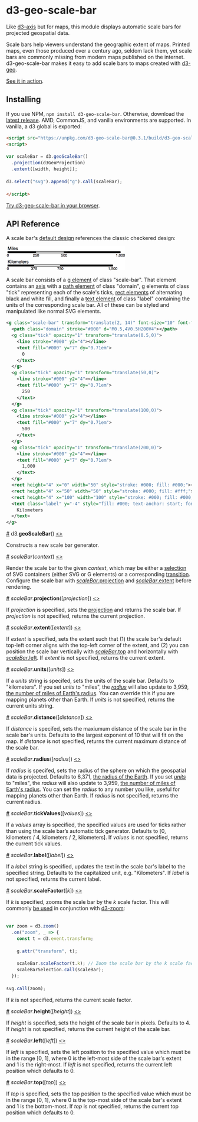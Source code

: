 # d3-geo-scale-bar

Like [d3-axis](https://github.com/d3/d3-axis) but for maps, this module displays automatic scale bars for projected geospatial data.

Scale bars help viewers understand the geographic extent of maps. Printed maps, even those produced over a century ago, seldom lack them, yet scale bars are commonly missing from modern maps published on the internet. d3-geo-scale-bar makes it easy to add scale bars to maps created with [d3-geo](https://github.com/d3/d3-geo).

[See it in action](https://bl.ocks.org/HarryStevens/8c8d3a489aa1372e14b8084f94b32464).

## Installing

If you use NPM, `npm install d3-geo-scale-bar`. Otherwise, download the [latest release](https://github.com/HarryStevens/d3-geo-scale-bar/raw/master/build/d3-geo-scale-bar.zip). AMD, CommonJS, and vanilla environments are supported. In vanilla, a d3 global is exported:

```html
<script src="https://unpkg.com/d3-geo-scale-bar@0.3.1/build/d3-geo-scale-bar.min.js"></script>
<script>

var scaleBar = d3.geoScaleBar()
  .projection(d3GeoProjection)
  .extent([width, height]);

d3.select("svg").append("g").call(scaleBar);

</script>
```

[Try d3-geo-scale-bar in your browser](https://npm.runkit.com/d3-geo-scale-bar).

## API Reference

A scale bar's [default design](https://bl.ocks.org/HarryStevens/8c8d3a489aa1372e14b8084f94b32464) references the classic checkered design:

[<img alt="Scale Bar Design" src="https://raw.githubusercontent.com/HarryStevens/d3-geo-scale-bar/master/img/default.png">](https://bl.ocks.org/HarryStevens/8c8d3a489aa1372e14b8084f94b32464)

A scale bar consists of a [g element](https://www.w3.org/TR/SVG/struct.html#Groups) of class "scale-bar". That element contains an [axis](https://github.com/d3/d3-axis#api-reference) with a [path element](https://www.w3.org/TR/SVG/paths.html#PathElement) of class "domain", g elements of class "tick" representing each of the scale's ticks, [rect elements](https://www.w3.org/TR/SVG/shapes.html#RectElement) of alternating black and white fill, and finally a [text element](https://www.w3.org/TR/SVG/text.html#TextElement) of class "label" containing the units of the corresponding scale bar. All of these can be styled and manipulated like normal SVG elements.

```svg
<g class="scale-bar" transform="translate(2, 14)" font-size="10" font-family="sans-serif" text-anchor="middle">
  <path class="domain" stroke="#000" d="M0.5,4V0.5H200V4"></path>
  <g class="tick" opacity="1" transform="translate(0.5,0)">
    <line stroke="#000" y2="4"></line>
    <text fill="#000" y="7" dy="0.71em">
      0
    </text>
  </g>
  <g class="tick" opacity="1" transform="translate(50,0)">
    <line stroke="#000" y2="4"></line>
    <text fill="#000" y="7" dy="0.71em">
      250
    </text>
  </g>
  <g class="tick" opacity="1" transform="translate(100,0)">
    <line stroke="#000" y2="4"></line>
    <text fill="#000" y="7" dy="0.71em">
      500
    </text>
  </g>
  <g class="tick" opacity="1" transform="translate(200,0)">
    <line stroke="#000" y2="4"></line>
    <text fill="#000" y="7" dy="0.71em">
      1,000
    </text>
  </g>
  <rect height="4" x="0" width="50" style="stroke: #000; fill: #000;"></rect>
  <rect height="4" x="50" width="50" style="stroke: #000; fill: #fff;"></rect>
  <rect height="4" x="100" width="100" style="stroke: #000; fill: #000;"></rect>
  <text class="label" y="-4" style="fill: #000; text-anchor: start; font-size: 12px;">
    Kilometers
  </text>
</g>
```

<a name="geoScaleBar" href="#geoScaleBar">#</a> d3.<b>geoScaleBar</b>() [<>](https://github.com/HarryStevens/d3-geo-scale-bar/blob/master/src/geoScaleBar.js#L5 "Source")

Constructs a new scale bar generator.

<a name="_scaleBar" href="#_scaleBar">#</a> <i>scaleBar</i>(<i>context</i>) [<>](https://github.com/HarryStevens/d3-geo-scale-bar/blob/master/src/geoScaleBar.js#L27 "Source")

Render the scale bar to the given *context*, which may be either a [selection](https://github.com/d3/d3-selection) of SVG containers (either SVG or G elements) or a corresponding [transition](https://github.com/d3/d3-transition). Configure the scale bar with [*scaleBar*.projection](#scaleBar_projection) and [*scaleBar*.extent](#scaleBar_fitSize) before rendering.

<a name="scaleBar_projection" href="#scaleBar_projection">#</a> <i>scaleBar</i>.<b>projection</b>([<i>projection</i>]) [<>](https://github.com/HarryStevens/d3-geo-scale-bar/blob/master/src/geoScaleBar.js#L95 "Source")

If *projection* is specified, sets the [projection](https://github.com/d3/d3-geo#projections) and returns the scale bar. If *projection* is not specified, returns the current projection.

<a name="scaleBar_extent" href="#scaleBar_extent">#</a> <i>scaleBar</i>.<b>extent</b>([<i>extent</i>]) [<>](https://github.com/HarryStevens/d3-geo-scale-bar/blob/master/src/geoScaleBar.js#L91 "Source")

If *extent* is specified, sets the extent such that (1) the scale bar's default top-left corner aligns with the top-left corner of the extent, and (2) you can position the scale bar vertically with [*scaleBar*.top](#scaleBar_top) and horizontally with [*scaleBar*.left](#scaleBar_left). If *extent* is not specified, returns the current extent.

<a name="scaleBar_units" href="#scaleBar_units">#</a> <i>scaleBar</i>.<b>units</b>([<i>units</i>]) [<>](https://github.com/HarryStevens/d3-geo-scale-bar/blob/master/src/geoScaleBar.js#L99 "Source")

If a *units* string is specifed, sets the units of the scale bar. Defaults to "kilometers". If you set *units* to "miles", the [*radius*]("#scaleBar_radius") will also update to 3,959, [the number of miles of Earth's radius](https://www.google.com/search?q=radius+of+earth+in+miles). You can override this if you are mapping planets other than Earth. If *units* is not specified, returns the current units string.

<a name="scaleBar_distance" href="#scaleBar_distance">#</a> <i>scaleBar</i>.<b>distance</b>([<i>distance</i>]) [<>](https://github.com/HarryStevens/d3-geo-scale-bar/blob/master/src/geoScaleBar.js#L114 "Source")

If *distance* is specifed, sets the maxiumum distance of the scale bar in the scale bar's units. Defaults to the largest exponent of 10 that will fit on the map. If *distance* is not specified, returns the current maximum distance of the scale bar.

<a name="scaleBar_radius" href="#scaleBar_radius">#</a> <i>scaleBar</i>.<b>radius</b>([<i>radius</i>]) [<>](https://github.com/HarryStevens/d3-geo-scale-bar/blob/master/src/geoScaleBar.js#L118 "Source")

If *radius* is specifed, sets the radius of the sphere on which the geospatial data is projected. Defaults to 6,371, [the radius of the Earth](https://www.google.com/search?q=radius+of+earth+in+kilometers). If you set [*units*]("#scaleBar_units") to "miles", the *radius* will also update to 3,959, [the number of miles of Earth's radius](https://www.google.com/search?q=radius+of+earth+in+miles). You can set the *radius* to any number you like, useful for mapping planets other than Earth. If *radius* is not specified, returns the current radius.

<a name="scaleBar_tickValues" href="#scaleBar_tickValues">#</a> <i>scaleBar</i>.<b>tickValues</b>([<i>values</i>]) [<>](https://github.com/HarryStevens/d3-geo-scale-bar/blob/master/src/geoScaleBar.js#L122 "Source")

If a *values* array is specified, the specified values are used for ticks rather than using the scale bar’s automatic tick generator. Defaults to [0, kilometers / 4, kilometers / 2, kilometers]. If *values* is not specified, returns the current tick values.

<a name="scaleBar_label" href="#scaleBar_label">#</a> <i>scaleBar</i>.<b>label</b>([<i>label</i>]) [<>](https://github.com/HarryStevens/d3-geo-scale-bar/blob/master/src/geoScaleBar.js#L126 "Source")

If a *label* string is specified, updates the text in the scale bar's label to the specified string. Defaults to the capitalized unit, e.g. "Kilometers". If *label* is not specified, returns the current label.

<a name="scaleBar_scaleFactor" href="#scaleBar_scaleFactor">#</a> <i>scaleBar</i>.<b>scaleFactor</b>([<i>k</i>]) [<>](https://github.com/HarryStevens/d3-geo-scale-bar/blob/master/src/geoScaleBar.js#L142 "Source")

If *k* is specified, zooms the scale bar by the *k* scale factor. This will commonly [be used](https://bl.ocks.org/HarryStevens/64fc5f1a4489abe78433b7d19510f864) in conjunction with [d3-zoom](https://github.com/d3/d3-zoom):

```js

var zoom = d3.zoom()
  .on("zoom", _ => {
    const t = d3.event.transform;
    
    g.attr("transform", t);
    
    scaleBar.scaleFactor(t.k); // Zoom the scale bar by the k scale factor.
    scaleBarSelection.call(scaleBar);
  });

svg.call(zoom);
```

If *k* is not specified, returns the current scale factor.

<a name="scaleBar_height" href="#scaleBar_height">#</a> <i>scaleBar</i>.<b>height</b>([<i>height</i>]) [<>](https://github.com/HarryStevens/d3-geo-scale-bar/blob/master/src/geoScaleBar.js#L130 "Source")

If *height* is specified, sets the height of the scale bar in pixels. Defaults to 4. If *height* is not specified, returns the current height of the scale bar.

<a name="scaleBar_left" href="#scaleBar_left">#</a> <i>scaleBar</i>.<b>left</b>([<i>left</i>]) [<>](https://github.com/HarryStevens/d3-geo-scale-bar/blob/master/src/geoScaleBar.js#L134 "Source")

If *left* is specified, sets the left position to the specified value which must be in the range [0, 1], where 0 is the left-most side of the scale bar's extent and 1 is the right-most. If *left* is not specified, returns the current left position which defaults to 0.

<a name="scaleBar_top" href="#scaleBar_top">#</a> <i>scaleBar</i>.<b>top</b>([<i>top</i>]) [<>](https://github.com/HarryStevens/d3-geo-scale-bar/blob/master/src/geoScaleBar.js#L138 "Source")

If *top* is specified, sets the top position to the specified value which must be in the range [0, 1], where 0 is the top-most side of the scale bar's extent and 1 is the bottom-most. If *top* is not specified, returns the current top position which defaults to 0.